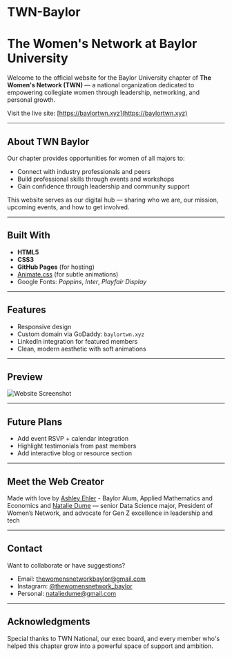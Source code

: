# TWN-Baylor
# The Women's Network at Baylor University

Welcome to the official website for the Baylor University chapter of **The Women's Network (TWN)** — a national organization dedicated to empowering collegiate women through leadership, networking, and personal growth.

Visit the live site: [https://baylortwn.xyz](https://baylortwn.xyz)

---

## About TWN Baylor

Our chapter provides opportunities for women of all majors to:

- Connect with industry professionals and peers
- Build professional skills through events and workshops
- Gain confidence through leadership and community support

This website serves as our digital hub — sharing who we are, our mission, upcoming events, and how to get involved.

---

## Built With

- **HTML5**
- **CSS3**
- **GitHub Pages** (for hosting)
- [Animate.css](https://animate.style/) (for subtle animations)
- Google Fonts: *Poppins*, *Inter*, *Playfair Display*

---

## Features

- Responsive design
- Custom domain via GoDaddy: `baylortwn.xyz`
- LinkedIn integration for featured members
- Clean, modern aesthetic with soft animations

---

## Preview

![Website Screenshot](assets/og-preview.jpg)

---

## Future Plans

- Add event RSVP + calendar integration
- Highlight testimonials from past members
- Add interactive blog or resource section

---

## Meet the Web Creator

Made with love by [Ashley Ehler](https://www.linkedin.com/in/ashleyehler/) - Baylor Alum, Applied Mathematics and Economics and
[Natalie Dume](https://www.linkedin.com/in/nataliedume/) — senior Data Science major, President of Women’s Network, and advocate for Gen Z excellence in leadership and tech

---

## Contact

Want to collaborate or have suggestions?

- Email: [thewomensnetworkbaylor@gmail.com](mailto:thewomensnetworkbaylor@gmail.com)
- Instagram: [@thewomensnetwork_baylor](https://instagram.com/thewomensnetwork_baylor)
- Personal: [nataliedume@gmail.com](mailto:nataliedume@gmail.com)

---

## Acknowledgments

Special thanks to TWN National, our exec board, and every member who's helped this chapter grow into a powerful space of support and ambition.

